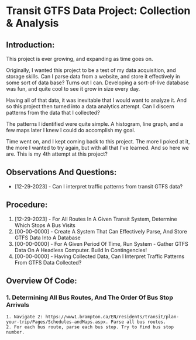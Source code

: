 # Transit GTFS Data Project: Collection & Analysis


## Introduction:
This project is ever growing, and expanding as time goes on.

Originally, I wanted this project to be a test of my data acquisition, and storage skills.
Can I parse data from a website, and store it effectively in some sort of data base? Turns out I can.
Developing a sort-of-live database was fun, and quite cool to see it grow in size every day.

Having all of that data, it was inevitable that I would want to analyze it.
And so this project then turned into a data analytics attempt. Can I discern patterns from the data that I collected?

The patterns I identified were quite simple. A histogram, line graph, and a few maps later I knew I could do accomplish my goal.

Time went on, and I kept coming back to this project. The more I poked at it, the more I wanted to try again, but with all that I've learned.
And so here we are. This is my 4th attempt at this project?


## Observations And Questions:
* [12-29-2023] - Can I interpret traffic patterns from transit GTFS data?


## Procedure:
1. [12-29-2023] - For All Routes In A Given Transit System, Determine Which Stops A Bus Visits
2. [00-00-0000] - Create A System That Can Effectively Parse, And Store GTFS Data Into A Database
3. [00-00-0000] - For A Given Period Of Time, Run System - Gather GTFS Data On A Headless Computer. Build In Contingencies!
4. [00-00-0000] - Having Collected Data, Can I Interpret Traffic Patterns From GTFS Data Collected?


## Overview Of Code:

### 1. Determining All Bus Routes, And The Order Of Bus Stop Arrivals
	1. Navigate 2: https://www1.brampton.ca/EN/residents/transit/plan-your-trip/Pages/Schedules-andMaps.aspx. Parse all bus routes.
	2. For each bus route, parse each bus stop. Try to find bus stop number.
